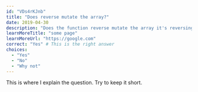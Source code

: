```yaml
---
id: "VDs4rKJnb"
title: "Does reverse mutate the array?"
date: 2019-04-30
description: "Does the function reverse mutate the array it's reversing?"
learnMoreTitle: "some page"
learnMoreUrl: "https://google.com"
correct: "Yes" # This is the right answer
choices:
  - "Yes"
  - "No"
  - "Why not"
---
```


This is where I explain the question. Try to keep it short.
